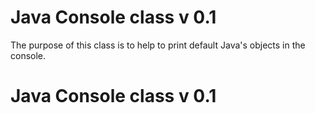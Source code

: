 # Java Console class v 0.1
The purpose of this class is to help to print default Java's objects in the console.

# Java Console class v 0.1



